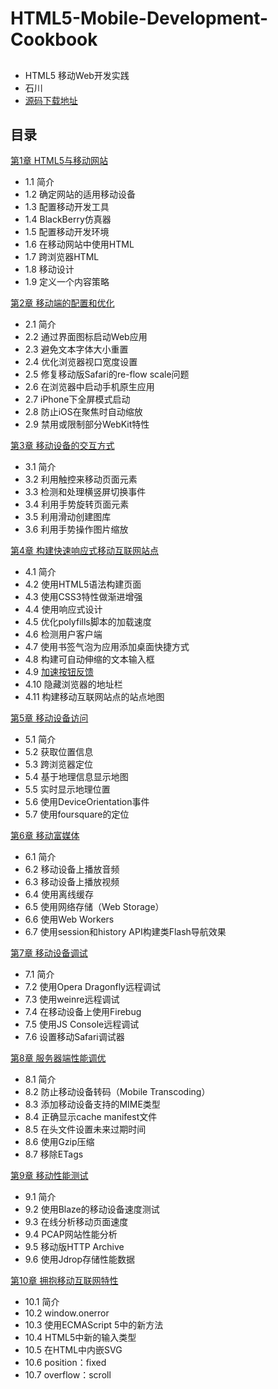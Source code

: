 # HTML5-Mobile-Development-Cookbook

## 
- HTML5 移动Web开发实践
- 石川
- [源码下载地址](https://www.packtpub.com/books/content/support)

## 目录
[第1章 HTML5与移动网站](notes.md#chapter1)
- 1.1 简介
- 1.2 确定网站的适用移动设备
- 1.3 配置移动开发工具
- 1.4 BlackBerry仿真器
- 1.5 配置移动开发环境
- 1.6 在移动网站中使用HTML
- 1.7 跨浏览器HTML
- 1.8 移动设计
- 1.9 定义一个内容策略

[第2章 移动端的配置和优化](notes.md#chapter2)
- 2.1 简介
- 2.2 通过界面图标启动Web应用
- 2.3 避免文本字体大小重置
- 2.4 优化浏览器视口宽度设置
- 2.5 修复移动版Safari的re-flow scale问题
- 2.6 在浏览器中启动手机原生应用
- 2.7 iPhone下全屏模式启动
- 2.8 防止iOS在聚焦时自动缩放
- 2.9 禁用或限制部分WebKit特性

[第3章 移动设备的交互方式](notes.md#chapter3)
- 3.1 简介
- 3.2 利用触控来移动页面元素
- 3.3 检测和处理横竖屏切换事件
- 3.4 利用手势旋转页面元素
- 3.5 利用滑动创建图库
- 3.6 利用手势操作图片缩放

[第4章 构建快速响应式移动互联网站点](notes.md#chapter4)
- 4.1 简介
- 4.2 使用HTML5语法构建页面
- 4.3 使用CSS3特性做渐进增强
- 4.4 使用响应式设计
- 4.5 优化polyfills脚本的加载速度
- 4.6 检测用户客户端
- 4.7 使用书签气泡为应用添加桌面快捷方式
- 4.8 构建可自动伸缩的文本输入框
- 4.9 [加速按钮反馈](notes.md#tips49)
- 4.10 隐藏浏览器的地址栏
- 4.11 构建移动互联网站点的站点地图

[第5章 移动设备访问](notes.md#chapter5)
- 5.1 简介
- 5.2 获取位置信息
- 5.3 跨浏览器定位
- 5.4 基于地理信息显示地图
- 5.5 实时显示地理位置
- 5.6 使用DeviceOrientation事件
- 5.7 使用foursquare的定位

[第6章 移动富媒体](notes.md#chapter6)
- 6.1 简介
- 6.2 移动设备上播放音频
- 6.3 移动设备上播放视频
- 6.4 使用离线缓存
- 6.5 使用网络存储（Web Storage）
- 6.6 使用Web Workers
- 6.7 使用session和history API构建类Flash导航效果

[第7章 移动设备调试](notes.md#chapter7)
- 7.1 简介
- 7.2 使用Opera Dragonfly远程调试
- 7.3 使用weinre远程调试
- 7.4 在移动设备上使用Firebug
- 7.5 使用JS Console远程调试
- 7.6 设置移动Safari调试器

[第8章 服务器端性能调优](notes.md#chapter8)
- 8.1 简介
- 8.2 防止移动设备转码（Mobile Transcoding）
- 8.3 添加移动设备支持的MIME类型
- 8.4 正确显示cache manifest文件
- 8.5 在头文件设置未来过期时间
- 8.6 使用Gzip压缩
- 8.7 移除ETags

[第9章 移动性能测试](notes.md#chapter9)
- 9.1 简介
- 9.2 使用Blaze的移动设备速度测试
- 9.3 在线分析移动页面速度
- 9.4 PCAP网站性能分析
- 9.5 移动版HTTP Archive
- 9.6 使用Jdrop存储性能数据

[第10章 拥抱移动互联网特性](notes.md#chapter10)
- 10.1 简介
- 10.2 window.onerror
- 10.3 使用ECMAScript 5中的新方法
- 10.4 HTML5中新的输入类型
- 10.5 在HTML中内嵌SVG
- 10.6 position：fixed
- 10.7 overflow：scroll

